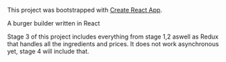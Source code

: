 This project was bootstrapped with [Create React App](https://github.com/facebookincubator/create-react-app).

A burger builder written in React

Stage 3 of this project includes everything from stage 1,2 aswell as Redux that handles all the ingredients and prices.
It does not work asynchronous yet, stage 4 will include that.